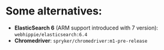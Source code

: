 # Some alternatives:
- **ElasticSearch 6** (ARM support introduced with 7 version): `webhippie/elasticsearch:6.4`
- **Chromedriver**: `spryker/chromedriver:m1-pre-release`
